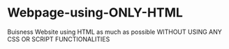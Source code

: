 # Webpage-using-ONLY-HTML
Buisness Website using HTML as much as possible WITHOUT USING ANY CSS OR SCRIPT FUNCTIONALITIES
